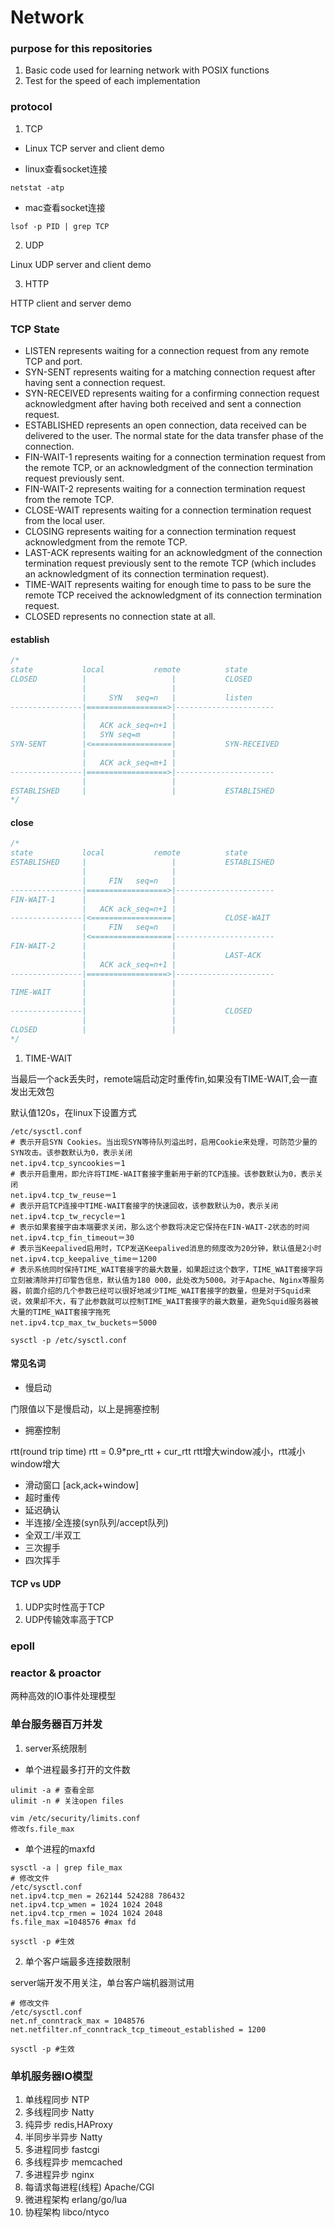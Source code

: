 # Network
### purpose for this repositories
1. Basic code used for learning network with POSIX functions
2. Test for the speed of each implementation

### protocol
1. TCP

* Linux TCP server and client demo

* linux查看socket连接

```shell
netstat -atp
```

* mac查看socket连接

```shell
lsof -p PID | grep TCP
```

2. UDP

Linux UDP server and client demo

3. HTTP

HTTP client and server demo

### TCP State

* LISTEN represents waiting for a connection request from any remote TCP and port.
* SYN-SENT represents waiting for a matching connection request after having sent a connection request.
* SYN-RECEIVED represents waiting for a confirming connection request acknowledgment after having both received and sent a connection request.
* ESTABLISHED represents an open connection, data received can be delivered to the user. The normal state for the data transfer phase of the connection.
* FIN-WAIT-1 represents waiting for a connection termination request from the remote TCP, or an acknowledgment of the connection termination request previously sent.
* FIN-WAIT-2 represents waiting for a connection termination request from the remote TCP.
* CLOSE-WAIT represents waiting for a connection termination request from the local user.
* CLOSING represents waiting for a connection termination request acknowledgment from the remote
TCP.
* LAST-ACK represents waiting for an acknowledgment of the connection termination request previously sent to the remote TCP (which includes an acknowledgment of its connection termination
request).
* TIME-WAIT represents waiting for enough time to pass to be sure the remote TCP received the
acknowledgment of its connection termination request.
* CLOSED represents no connection state at all.

#### establish

```C++
/*
state			local			remote			state
CLOSED			|					|			CLOSED
				|					|
				|	  SYN	seq=n	|			listen
----------------|==================>|----------------------
				|					|
				|	ACK	ack_seq=n+1	|
				|	SYN seq=m		|
SYN-SENT		|<==================|			SYN-RECEIVED
				|					|
				|	ACK	ack_seq=m+1	|
----------------|==================>|----------------------
				|					|
ESTABLISHED		|					|			ESTABLISHED
*/
```

#### close

```C++
/*
state			local			remote			state
ESTABLISHED		|					|			ESTABLISHED
				|					|
				|	  FIN	seq=n	|
----------------|==================>|----------------------
FIN-WAIT-1		|					|
				|	ACK	ack_seq=n+1	|
----------------|<==================|			CLOSE-WAIT
				|	  FIN   seq=n	|
				|<==================|----------------------
FIN-WAIT-2		|					|
				|					|			LAST-ACK
				|	ACK	ack_seq=n+1	|
----------------|==================>|----------------------
				|					|
TIME-WAIT		|					|
				|					|
----------------|					|			CLOSED
				|					|
CLOSED			|					|
*/
```

1. TIME-WAIT

当最后一个ack丢失时，remote端启动定时重传fin,如果没有TIME-WAIT,会一直发出无效包

默认值120s，在linux下设置方式
```shell
/etc/sysctl.conf
# 表示开启SYN Cookies。当出现SYN等待队列溢出时，启用Cookie来处理，可防范少量的SYN攻击。该参数默认为0，表示关闭
net.ipv4.tcp_syncookies＝1
# 表示开启重用，即允许将TIME-WAIT套接字重新用于新的TCP连接。该参数默认为0，表示关闭
net.ipv4.tcp_tw_reuse＝1
# 表示开启TCP连接中TIME-WAIT套接字的快速回收，该参数默认为0，表示关闭
net.ipv4.tcp_tw_recycle＝1
# 表示如果套接字由本端要求关闭，那么这个参数将决定它保持在FIN-WAIT-2状态的时间
net.ipv4.tcp_fin_timeout＝30
# 表示当Keepalived启用时，TCP发送Keepalived消息的频度改为20分钟，默认值是2小时
net.ipv4.tcp_keepalive_time＝1200
# 表示系统同时保持TIME_WAIT套接字的最大数量，如果超过这个数字，TIME_WAIT套接字将立刻被清除并打印警告信息，默认值为180 000，此处改为5000。对于Apache、Nginx等服务器，前面介绍的几个参数已经可以很好地减少TIME_WAIT套接字的数量，但是对于Squid来说，效果却不大，有了此参数就可以控制TIME_WAIT套接字的最大数量，避免Squid服务器被大量的TIME_WAIT套接字拖死
net.ipv4.tcp_max_tw_buckets＝5000

sysctl -p /etc/sysctl.conf
```

#### 常见名词
* 慢启动

门限值以下是慢启动，以上是拥塞控制

* 拥塞控制

rtt(round trip time) rtt = 0.9*pre_rtt + cur_rtt
rtt增大window减小，rtt减小window增大

* 滑动窗口 [ack,ack+window]
* 超时重传
* 延迟确认
* 半连接/全连接(syn队列/accept队列)
* 全双工/半双工
* 三次握手
* 四次挥手

#### TCP vs UDP

1. UDP实时性高于TCP
2. UDP传输效率高于TCP

### epoll

### reactor & proactor

两种高效的IO事件处理模型

### 单台服务器百万并发

1. server系统限制
* 单个进程最多打开的文件数
```shell
ulimit -a # 查看全部
ulimit -n # 关注open files

vim /etc/security/limits.conf
修改fs.file_max
```
* 单个进程的maxfd
```shell
sysctl -a | grep file_max
# 修改文件
/etc/sysctl.conf
net.ipv4.tcp_men = 262144 524288 786432
net.ipv4.tcp_wmen = 1024 1024 2048
net.ipv4.tcp_rmen = 1024 1024 2048
fs.file_max =1048576 #max fd

sysctl -p #生效
```
2. 单个客户端最多连接数限制

server端开发不用关注，单台客户端机器测试用
```shell
# 修改文件
/etc/sysctl.conf
net.nf_conntrack_max = 1048576
net.netfilter.nf_conntrack_tcp_timeout_established = 1200

sysctl -p #生效
```

### 单机服务器IO模型
1. 单线程同步 NTP
2. 多线程同步 Natty
3. 纯异步 redis,HAProxy
4. 半同步半异步 Natty
5. 多进程同步 fastcgi
6. 多线程异步 memcached
7. 多进程异步 nginx
8. 每请求每进程(线程) Apache/CGI
9. 微进程架构 erlang/go/lua
10. 协程架构 libco/ntyco
